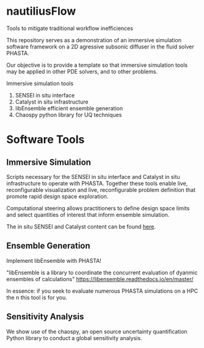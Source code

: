 # nautiliusFlow
Tools to mitigate traditional workflow inefficiences 

This repository serves as a demonstration of an immersive simulation software framework on a 2D agressive subsonic diffuser in the fluid solver PHASTA. 

Our objective is to provide a template so that immersive simulation tools may be applied in other PDE solvers, and to other problems. 

Immersive simulation tools
1. SENSEI in situ interface
2. Catalyst in situ infrastructure
3. libEnsemble efficient ensemble generation
4. Chaospy python library for UQ techniques

# Software Tools 

## Immersive Simulation

Scripts necessary for the SENSEI in situ interface and Catalyst in situ infrastructure to operate with PHASTA. Together these tools enable live, reconfigurable visualization and live, reconfigurable problem definition that promote rapid design space exploration. 

Computational steering allows practitioners to define design space limits and select quantities of interest that inform ensemble simulation. 

The in situ SENSEI and Catalyst content can be found [here](senseiCatalystInSitu/README.md).

## Ensemble Generation

Implement libEnsemble with PHASTA!
  
"libEnsemble is a library to coordinate the concurrent evaluation of dyanmic     ensembles of calculations" https://libensemble.readthedocs.io/en/master/
 
In essence: if you seek to evaluate numerous PHASTA simulations on a HPC the    n this tool is for you.

## Sensitivity Analysis

We show use of the chaospy, an open source uncertainty quantification Python library to conduct a global sensitivity analysis. 
